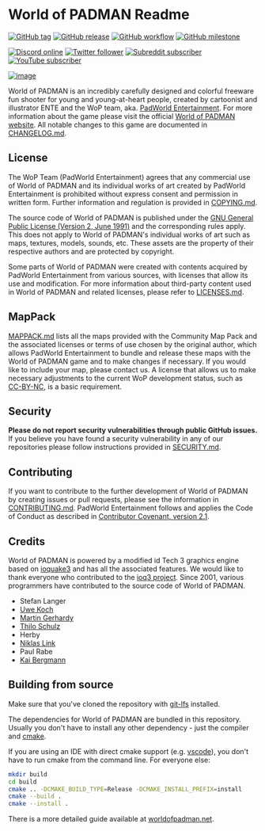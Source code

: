 # World of PADMAN Readme

[![GitHub tag](https://img.shields.io/github/v/tag/padworld-entertainment/worldofpadman?logo=github)](https://github.com/PadWorld-Entertainment/worldofpadman/tags)
[![GitHub release](https://img.shields.io/github/v/release/padworld-entertainment/worldofpadman?logo=github)](https://github.com/PadWorld-Entertainment/worldofpadman/releases/latest)
[![GitHub workflow](https://github.com/padworld-entertainment/worldofpadman/actions/workflows/build.yml/badge.svg)](https://github.com/PadWorld-Entertainment/worldofpadman/actions)
[![GitHub milestone](https://img.shields.io/github/milestones/progress-percent/padworld-entertainment/worldofpadman/5?logo=github)](https://github.com/PadWorld-Entertainment/worldofpadman/milestone/5)

[![Discord online](https://img.shields.io/discord/590829990514262038?label=join&logo=discord&style=social)](http://discord.worldofpadman.net)
[![Twitter follower](https://img.shields.io/twitter/follow/worldofpadman?label=follow&style=social)](https://twitter.com/world_of_padman)
[![Subreddit subscriber](https://img.shields.io/reddit/subreddit-subscribers/worldofpadmanreloaded?label=subscribe&style=social)](https://www.reddit.com/r/worldofpadmanreloaded/)
[![YouTube subscriber](https://img.shields.io/youtube/channel/subscribers/UC5lcgR3xEVPwC6E1sKk2rBQ?label=subscribe&style=social)](https://www.youtube.com/channel/UC5lcgR3xEVPwC6E1sKk2rBQ)

[![image](https://worldofpadman.net/wp-content/uploads/wop_header01.png)](https://worldofpadman.net)


World of PADMAN is an incredibly carefully designed and colorful freeware fun shooter for young and young-at-heart people, created by cartoonist and illustrator ENTE and the WoP team, aka. [PadWorld Entertainment](https://worldofpadman.net/about/team/). For more information about the game please visit the official [World of PADMAN website](https://worldofpadman.net). All notable changes to this game are documented in [CHANGELOG.md](CHANGELOG.md).

## License

The WoP Team (PadWorld Entertainment) agrees that any commercial use of World of PADMAN and its individual works of art created by PadWorld Entertainment is prohibited without express consent and permission in written form. Further information and regulation is provided in [COPYING.md](COPYING.md).

The source code of World of PADMAN is published under the [GNU General Public License (Version 2, June 1991)](GPL-2.0.md) and the corresponding rules apply. This does not apply to World of PADMAN's individual works of art such as maps, textures, models, sounds, etc. These assets are the property of their respective authors and are protected by copyright.

Some parts of World of PADMAN were created with contents acquired by PadWorld Entertainment from various sources, with licenses that allow its use and modification. For more information about third-party content used in World of PADMAN and related licenses, please refer to [LICENSES.md](LICENSES.md).

## MapPack

[MAPPACK.md](MAPPACK.md) lists all the maps provided with the Community Map Pack and the associated licenses or terms of use chosen by the original author, which allows PadWorld Entertainment to bundle and release these maps with the World of PADMAN game and to make changes if necessary. If you would like to include your map, please contact us. A license that allows us to make necessary adjustments to the current WoP development status, such as [CC-BY-NC](https://creativecommons.org/licenses/by-nc/4.0/), is a basic requirement.

## Security

**Please do not report security vulnerabilities through public GitHub issues.** If you believe you have found a security vulnerability in any of our repositories please follow instructions provided in [SECURITY.md](SECURITY.md).

## Contributing

If you want to contribute to the further development of World of PADMAN by creating issues or pull requests, please see the information in [CONTRIBUTING.md](CONTRIBUTING.md). PadWorld Entertainment follows and applies the Code of Conduct as described in [Contributor Covenant,
version 2.1](https://www.contributor-covenant.org/version/2/1/code_of_conduct).

## Credits

World of PADMAN is powered by a modified id Tech 3 graphics engine based on [ioquake3](https://ioquake3.org/) and has all the associated features. We would like to thank everyone who contributed to the [ioq3 project](https://github.com/ioquake/ioq3). Since 2001, various programmers have contributed to the source code of World of PADMAN.

* Stefan Langer
* [Uwe Koch](https://github.com/seldomU)
* [Martin Gerhardy](https://github.com/mgerhardy)
* [Thilo Schulz](https://github.com/thiloschulz)
* Herby
* [Niklas Link](https://github.com/robo9k)
* Paul Rabe
* [Kai Bergmann](https://github.com/kai-li-wop)

## Building from source

Make sure that you've cloned the repository with [git-lfs](https://git-lfs.com/) installed.

The dependencies for World of PADMAN are bundled in this repository. Usually you don't have to install any other dependency - just the compiler and [cmake](https://cmake.org/).

If you are using an IDE with direct cmake support (e.g. [vscode](https://code.visualstudio.com/)), you don't have to run cmake from the command line. For everyone else:

```sh
mkdir build
cd build
cmake .. -DCMAKE_BUILD_TYPE=Release -DCMAKE_INSTALL_PREFIX=install
cmake --build .
cmake --install .
```

There is a more detailed guide available at [worldofpadman.net](https://worldofpadman.net/en/tutorials/compiling-wop-with-cmake-in-vs-code/).
